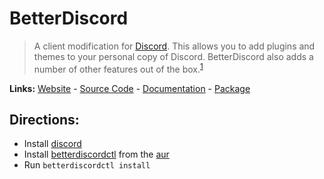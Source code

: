 # BetterDiscord

> A client modification for [Discord][site1]. This allows you to add plugins and themes to your personal copy of Discord. BetterDiscord also adds a number of other features out of the box.<sup>[1][desc]</sup>

**Links:** [Website][site] - [Source Code][code] - [Documentation][docs] - [Package][pkg]

## Directions:

- Install [discord][site1]
- Install [betterdiscordctl][site2] from the [aur][pkg]
- Run `betterdiscordctl install`

[site]: https://betterdiscord.app
[desc]: https://github.com/BetterDiscord/BetterDiscord
[code]: https://github.com/BetterDiscord/BetterDiscord
[docs]: https://betterdiscord.app/Docs
[site1]: https://discord.com/
[site2]: https://github.com/bb010g/betterdiscordctl
[pkg]: https://aur.archlinux.org/packages/betterdiscordctl
